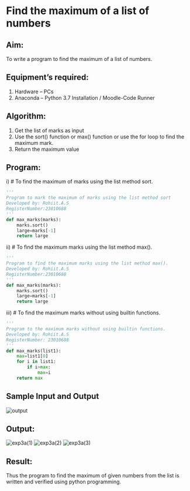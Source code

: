 # Find the maximum of a list of numbers
## Aim:
To write a program to find the maximum of a list of numbers.
## Equipment’s required:
1.	Hardware – PCs
2.	Anaconda – Python 3.7 Installation / Moodle-Code Runner
## Algorithm:
1.	Get the list of marks as input
2.	Use the sort() function or max() function or use the for loop to find the maximum mark.
3.	Return the maximum value
## Program:

i)	# To find the maximum of marks using the list method sort.
```Python
''' 
Program to mark the maximum of marks using the list method sort
Developed by: Rohiit.A.S
RegisterNumber:23010688 
'''
def max_marks(marks):
    marks.sort()
    large=marks[-1]
    return large


```

ii)	# To find the maximum marks using the list method max().
```Python
''' 
Program to find the maximum marks using the list method max().
Developed by: Rohiit.A.S
RegisterNumber:23010688 
'''
def max_marks(marks):
    marks.sort()
    large=marks[-1]
    return large


```

iii) # To find the maximum marks without using builtin functions.
```Python
''' 
Program to the maximum marks without using builtin functions.
Developed by: Rohiit.A.S
RegisterNumber: 23010688
'''
def max_marks(list1):
    max=list1[0]
    for i in list1:
        if i>max:
            max=i
    return max


```
## Sample Input and Output
![output](./img/max_marks1.jpg) 

## Output:
![exp3a(1)](https://github.com/Rohiit2005/FindMaximum/assets/138849178/a2931d65-0420-4046-9c62-cab7f600d941)
![exp3a(2)](https://github.com/Rohiit2005/FindMaximum/assets/138849178/fe2c89a7-4e4c-42bd-a8b5-08a85f363e52)
![exp3a(3)](https://github.com/Rohiit2005/FindMaximum/assets/138849178/c6048438-7505-4afa-bfe9-2a4101e8dad5)


## Result:
Thus the program to find the maximum of given numbers from the list is written and verified using python programming.
